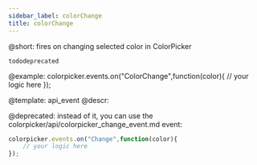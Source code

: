 ```yaml
---
sidebar_label: colorChange
title: colorChange
---          
```


@short:
fires on changing selected color in ColorPicker

```tododeprecated ```

@example:
colorpicker.events.on("ColorChange",function(color){
	// your logic here
});


@template: api_event
@descr:

@deprecated: instead of it, you can use the colorpicker/api/colorpicker_change_event.md event:

~~~js
colorpicker.events.on("Change",function(color){
    // your logic here
});
~~~
